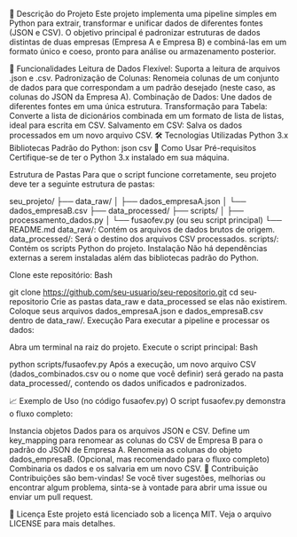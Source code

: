 📄 Descrição do Projeto
Este projeto implementa uma pipeline simples em Python para extrair, transformar e unificar dados de diferentes fontes (JSON e CSV). O objetivo principal é padronizar estruturas de dados distintas de duas empresas (Empresa A e Empresa B) e combiná-las em um formato único e coeso, pronto para análise ou armazenamento posterior.

🌟 Funcionalidades
Leitura de Dados Flexível: Suporta a leitura de arquivos .json e .csv.
Padronização de Colunas: Renomeia colunas de um conjunto de dados para que correspondam a um padrão desejado (neste caso, as colunas do JSON da Empresa A).
Combinação de Dados: Une dados de diferentes fontes em uma única estrutura.
Transformação para Tabela: Converte a lista de dicionários combinada em um formato de lista de listas, ideal para escrita em CSV.
Salvamento em CSV: Salva os dados processados em um novo arquivo CSV.
🛠️ Tecnologias Utilizadas
Python 3.x
Bibliotecas Padrão do Python:
json
csv
🚀 Como Usar
Pré-requisitos
Certifique-se de ter o Python 3.x instalado em sua máquina.

Estrutura de Pastas
Para que o script funcione corretamente, seu projeto deve ter a seguinte estrutura de pastas:

seu_projeto/
├── data_raw/
│   ├── dados_empresaA.json
│   └── dados_empresaB.csv
├── data_processed/
├── scripts/
│   ├── processamento_dados.py
│   └── fusaofev.py (ou seu script principal)
└── README.md
data_raw/: Contém os arquivos de dados brutos de origem.
data_processed/: Será o destino dos arquivos CSV processados.
scripts/: Contém os scripts Python do projeto.
Instalação
Não há dependências externas a serem instaladas além das bibliotecas padrão do Python.

Clone este repositório:
Bash

git clone https://github.com/seu-usuario/seu-repositorio.git
cd seu-repositorio
Crie as pastas data_raw e data_processed se elas não existirem.
Coloque seus arquivos dados_empresaA.json e dados_empresaB.csv dentro de data_raw/.
Execução
Para executar a pipeline e processar os dados:

Abra um terminal na raiz do projeto.
Execute o script principal:
Bash

python scripts/fusaofev.py
Após a execução, um novo arquivo CSV (dados_combinados.csv ou o nome que você definir) será gerado na pasta data_processed/, contendo os dados unificados e padronizados.

📈 Exemplo de Uso (no código fusaofev.py)
O script fusaofev.py demonstra o fluxo completo:

Instancia objetos Dados para os arquivos JSON e CSV.
Define um key_mapping para renomear as colunas do CSV de Empresa B para o padrão do JSON de Empresa A.
Renomeia as colunas do objeto dados_empresaB.
(Opcional, mas recomendado para o fluxo completo) Combinaria os dados e os salvaria em um novo CSV.
🤝 Contribuição
Contribuições são bem-vindas! Se você tiver sugestões, melhorias ou encontrar algum problema, sinta-se à vontade para abrir uma issue ou enviar um pull request.

📄 Licença
Este projeto está licenciado sob a licença MIT. Veja o arquivo LICENSE para mais detalhes.


